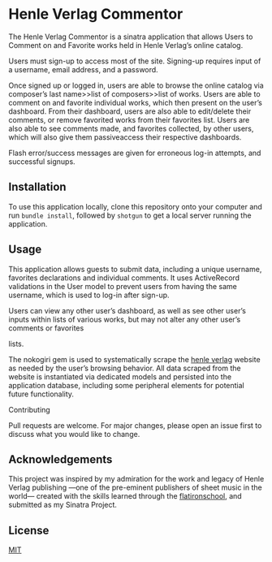 # Henle Verlag Commentor

The Henle Verlag Commentor is a sinatra application that allows Users to Comment on and Favorite works held in Henle Verlag’s online catalog.

Users must sign-up to access most of the site. Signing-up requires input of a username, email address, and a password.

Once signed up or logged in, users are able to browse the online catalog via composer’s last name>>list of composers>>list of works.  Users are able to comment on and favorite individual works, which then present on the user’s dashboard.  From their dashboard, users are also able to edit/delete their comments, or remove favorited works from their favorites list.  Users are also able to see comments made, and favorites collected, by other users, which will also give them passiveaccess their respective dashboards.  

Flash error/success messages are given for erroneous log-in attempts, and successful signups.  

## Installation

To use this application locally, clone this repository onto your computer and run ```bundle install```, followed by ```shotgun``` to get a local server running the application.

## Usage

This application allows guests to submit data, including a unique username, favorites declarations and individual comments. It uses ActiveRecord validations in the User model to prevent users from having the same username, which is used to log-in after sign-up.

Users can view any other user’s dashboard, as well as see other user’s inputs within lists of various works, but may not alter any other user’s comments or favorites

lists.

The nokogiri gem is used to systematically scrape the [henle verlag](https://www.henle.de/en/) website as needed by the user’s browsing behavior.  All data scraped from the website is instantiated via dedicated models and persisted into the application database, including some peripheral elements for potential future functionality.

Contributing

Pull requests are welcome. For major changes, please open an issue first to discuss what you would like to change.

## Acknowledgements

This project was inspired by my admiration for the work and legacy of Henle Verlag publishing —one of the pre-eminent publishers of sheet music in the world⁠— created with the skills learned through the [flatironschool](http://flatironschool.com/), and submitted as my Sinatra Project.

## License

[MIT](https://choosealicense.com/licenses/mit/)
